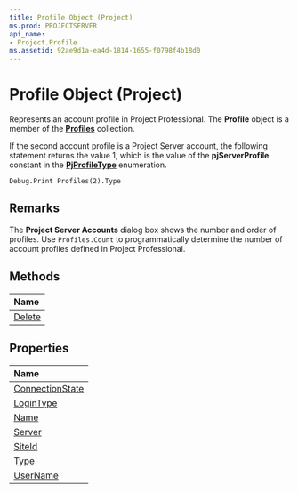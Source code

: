 ```yaml
---
title: Profile Object (Project)
ms.prod: PROJECTSERVER
api_name:
- Project.Profile
ms.assetid: 92ae9d1a-ea4d-1814-1655-f0798f4b18d0
---
```



# Profile Object (Project)


 

Represents an account profile in Project Professional. The  **Profile** object is a member of the **[Profiles](profiles-object-project.md)** collection.
 
If the second account profile is a Project Server account, the following statement returns the value 1, which is the value of the  **pjServerProfile** constant in the **[PjProfileType](pjprofiletype-enumeration-project.md)** enumeration.
 



```
Debug.Print Profiles(2).Type
```


## Remarks

The  **Project Server Accounts** dialog box shows the number and order of profiles. Use `Profiles.Count` to programmatically determine the number of account profiles defined in Project Professional.
 

 

## Methods



|**Name**|
|:-----|
|[Delete](profile-delete-method-project.md)|

## Properties



|**Name**|
|:-----|
|[ConnectionState](profile-connectionstate-property-project.md)|
|[LoginType](profile-logintype-property-project.md)|
|[Name](profile-name-property-project.md)|
|[Server](profile-server-property-project.md)|
|[SiteId](profile-siteid-property-project.md)|
|[Type](profile-type-property-project.md)|
|[UserName](profile-username-property-project.md)|

